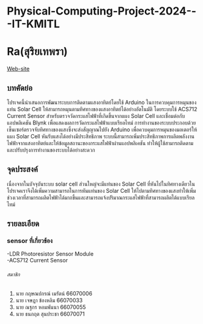 # Physical-Computing-Project-2024---IT-KMITL
# Ra(สุริยเทพรา)
[Web-site](https://kirdsanapakron-m.github.io/Physical-Computing-Project-2024---IT-KMITL/WEB/)
## บทคัดย่อ
โปรเจคนี้นำเสนอการพัฒนาระบบการติดตามแสงอาทิตย์โดยใช้ Arduino ในการควบคุมการหมุนของแท่น Solar Cell ให้สามารถหมุนตามทิศทางของแสงอาทิตย์ได้อย่างอัตโนมัติ โดยระบบใช้ ACS712 Current Sensor สำหรับตรวจวัดกระแสไฟฟ้าที่เกิดขึ้นจากแผง Solar Cell และเชื่อมต่อกับแอปพลิเคชัน Blynk เพื่อแสดงผลการวัดกระแสไฟฟ้าแบบเรียลไทม์ การทำงานของระบบประกอบด้วยเซ็นเซอร์ตรวจจับทิศทางของแสงซึ่งจะส่งสัญญาณไปยัง Arduino เพื่อควบคุมการหมุนของมอเตอร์ให้แผง Solar Cell หันรับแสงได้อย่างมีประสิทธิภาพ ระบบนี้สามารถเพิ่มประสิทธิภาพการผลิตพลังงานไฟฟ้าจากแสงอาทิตย์และให้ข้อมูลสถานะของกระแสไฟฟ้าผ่านแอปพลิเคชัน ทำให้ผู้ใช้สามารถติดตามและปรับปรุงการทำงานของระบบได้อย่างสะดวก
## จุดประสงค์
เนื่องจากในบัจจุบันระบบ solar cell ส่วนใหญ่จะมีแท่นของ Solar Cell ที่หันไปในทิศทางเดียวในโปรเจคเราจึงได้เพิ่มความสามารถในการหันแท่นของ Solar Cell ให้ไปตามทิศทางของแสงทำให้เพิ่มช่วงเวลาที่สามารถผลิตไฟฟ้าได้มากขึ้นและสามารถแจ้งปริมาณกระแสไฟฟ้าที่สามารถผลิตได้แบบเรียลไทม์
## รายละเอียด
### sensor ที่เกี่ยวข้อง
-LDR Photoresistor Sensor Module<br>
-ACS712 Current Sensor

###### สมาชิก
1. นาย กฤษณปกรณ์ เมรัตน์ 66070006
2. นาย เจษฎา ข้องหลิม 66070033
3. นาย ณฐกร หอมพันนา 66070055
4. นาย ธนกฤต สุนประชา 66070071 
   
